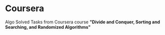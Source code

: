 # Coursera
Algo
Solved Tasks from Coursera course **"Divide and Conquer, Sorting and Searching, and Randomized Algorithms"**
